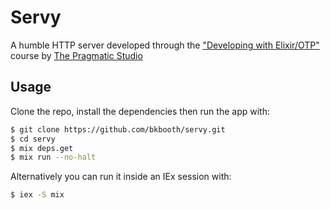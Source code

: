 # Servy

A humble HTTP server developed through the ["Developing with Elixir/OTP"](https://pragmaticstudio.com/courses/elixir) course by [The Pragmatic Studio](https://pragmaticstudio.com/)

## Usage

Clone the repo, install the dependencies then run the app with:

```sh
$ git clone https://github.com/bkbooth/servy.git
$ cd servy
$ mix deps.get
$ mix run --no-halt
```

Alternatively you can run it inside an IEx session with:

```sh
$ iex -S mix
```
